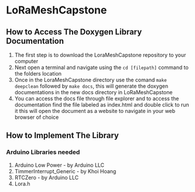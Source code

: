 # LoRaMeshCapstone

## How to Access The Doxygen Library Documentation

1. The first step is to download the LoraMeshCapstone repository to your computer
2. Next open a terminal and navigate using the `cd [filepath]` command to the folders location
3. Once in the LoraMeshCapstone directory use the comand `make deepclean` followed by `make docs`, this will generate the doxygen documentations in the new docs directory in LoRaMeshCapstone
4. You can access the docs file through file explorer and to access the documentation find the file labeled as index.html and double click to run it
this will open the document as a website to navigate in your web browser of choice


## How to Implement The Library

### Arduino Libraries needed

1. Arduino Low Power - by Arduino LLC
2. TimmerInterrupt_Generic - by Khoi Hoang
3. RTCZero - by Arduino LLC
4. Lora.h